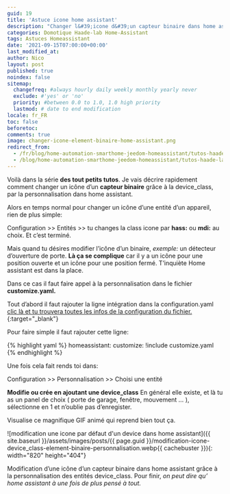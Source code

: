 ```yaml
---
guid: 19
title: 'Astuce icone home assistant'
description: "Changer l&#39;icone d&#39;un capteur binaire dans home assistant"
categories: Domotique Haade-lab Home-Assistant
tags: Astuces Homeassistant
date: '2021-09-15T07:00:00+00:00'
last_modified_at:
author: Nico
layout: post
published: true
noindex: false
sitemap:
  changefreq: #always hourly daily weekly monthly yearly never
  exclude: #'yes' or 'no'
  priority: #between 0.0 to 1.0, 1.0 high priority
  lastmod: # date to end modification
locale: fr_FR
toc: false
beforetoc:
comments: true
image: changer-icone-element-binaire-home-assistant.png
redirect_from:
  - /fr/blog/home-automation-smarthome-jeedom-homeassistant/tutos-haade-lab/home-assistant/changer-licone-dun-capteur-binaire-dans-home-assistant/
  - /blog/home-automation-smarthome-jeedom-homeassistant/tutos-haade-lab/home-assistant/changer-licone-dun-capteur-binaire-dans-home-assistant/
---
```


Voilà dans la série **des tout petits tutos**. Je vais décrire rapidement comment changer un icône d’un **capteur binaire** grâce à la device\_class, par la personnalisation dans home assistant.

Alors en temps normal pour changer un icône d’une entité d’un appareil, rien de plus simple:

Configuration &gt;&gt; Entités &gt;&gt; tu changes la class icone par **hass:** ou **mdi:** au choix. Et c’est terminé.

Mais quand tu désires modifier l’icône d’un binaire, *exemple:* un détecteur d’ouverture de porte. **Là ça se complique** car il y a un icône pour une position ouverte et un icône pour une position fermé. T’inquiète Home assistant est dans la place.

Dans ce cas il faut faire appel à la personnalisation dans le fichier **customize.yaml.**

Tout d’abord il faut rajouter la ligne intégration dans la configuration.yaml [clic là et tu trouvera toutes les infos de la configuration du fichier.](https://www.home-assistant.io/docs/configuration/customizing-devices/){:target="_blank"}

Pour faire simple il faut rajouter cette ligne:

{% highlight yaml %}
homeassistant:
  customize: !include customize.yaml
{% endhighlight %}


Une fois cela fait rends toi dans:

Configuration &gt;&gt; Personnalisation &gt;&gt; Choisi une entité

**Modifie ou crée en ajoutant une device\_class** En général elle existe, et là tu as un panel de choix ( porte de garage, fenêtre, mouvement … ), sélectionne en 1 et n’oublie pas d’enregister.

Visualise ce magnifique GIF animé qui reprend bien tout ça.

![modification une icone par défaut d'un device dans home assistant]({{ site.baseurl }}/assets/images/posts/{{ page.guid }}/modification-icone-device_class-element-binaire-personnalisation.webp{{ cachebuster }}){: width="820" height="404"} 

Modification d’une icône d’un capteur binaire dans home assistant grâce à la personnalisation des entités device\_class. Pour finir, *on peut dire qu’ home assistant à une fois de plus pensé à tout.*
